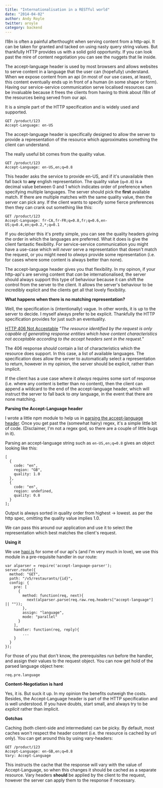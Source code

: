 ```yaml
---
title: "Internationalisation in a RESTful world"
date: "2014-04-02"
author: Andy Royle
twitter: aroyle
category: backend
---
```


I18n is often a painful afterthought when serving content from a http-api. It can be taken for granted and tacked on using nasty query string values. But thankfully HTTP provides us with a solid gold opportunity. If you can look past the mire of content negotiation you can see the nuggets that lie inside.

The accept-language header is used by most browsers and allows websites to serve content in a language that the user can (hopefully) understand. When we expose content from an api (in most of our use cases, at least), this content eventually ends up in front of a human (in some shape or form). Having our service-service communication serve localised resources can be invaluable because it frees the clients from having to think about i18n of the resources being served from our api.

It is a simple part of the HTTP specification and is widely used and supported.

```
GET /product/123
Accept-Language: en-US
```

The accept-language header is specifically designed to allow the server to provide a representation of the resource which approximates something the client can understand.

The really useful bit comes from the quality value.

```
GET /product/123
Accept-Language: en-US,en;q=0.8
```

This header asks the service to provide en-US, and if it's unavailable then fall back to **any** english representation. The quality value (`q=0.8`) is a decimal value between 0 and 1 which indicates order of preference when specifying multiple languages. The server should pick the **first** available match. If there are multiple matches with the same quality value, then the server can pick any. If the client wants to specify some fierce preferences then they can crank out something like this:

```
GET /product/123
Accept-Language: fr-CA,fr-FR;q=0.8,fr;q=0.6,en-US;q=0.4,en;q=0.2,*;q=0.1
```

If you decipher this it's pretty simple, you can see the quality headers giving the order in which the languages are preferred. What it does is give the client fantastic flexibility. For service-service communication you might have a use-case which will _never_ serve a representation that doesn't match the request, or you might need to _always_ provide some representation (i.e. for cases where some content is always better than none).

The accept-language header gives you that flexibility. In my opinon, if your http-api's are serving content that _can_ be internationalised, the server should always support this type of behaviour because it can shift the control from the server to the client. It allows the server's behaviour to be incredibly explicit and the clients get all that lovely flexibility.

**What happens when there is no matching representation?**

Well, the specification is (intentionally) vague. In other words, it is up to the server to decide. I myself always prefer to be explicit. Thankfully the HTTP specification provides for just such an eventuality.

[HTTP 406 Not Acceptable](http://www.w3.org/Protocols/rfc2616/rfc2616-sec14.html) _"The resource identified by the request is only capable of generating response entities which have content characteristics not acceptable according to the accept headers sent in the request."_

The 406 response _should_ contain a list of characteristics which the resource does support. In this case, a list of available languages. The specification does allow the server to automatically select a representation to return, however in my opinion, the server should be explicit, rather than implicit.

If the client has a use case where it _always_ requires some sort of response (i.e. where any content is better than no content), then the client can append a wildcard to the end of the accept-language header, which will instruct the server to fall back to _any_ language, in the event that there are none matching.

**Parsing the Accept-Language header**

I wrote a little npm module to help us in [parsing the accept-language header](https://github.com/andyroyle/accept-language-parser). Once you get past the (somewhat hairy) regex, it's a simple little bit of code. (Disclaimer, I'm not a regex god, so there are a couple of little bugs in it).

Parsing an accept-language string such as `en-US,en;q=0.8` gives an object looking like this:

```
[
  {
    code: "en",
    region: "GB",
    quality: 1.0
  },
  {
    code: "en",
    region: undefined,
    quality: 0.8
  }
];
```

Output is always sorted in quality order from highest -> lowest. as per the http spec, omitting the quality value implies 1.0.

We can pass this around our application and use it to select the representation which best matches the client's request.

**Using it**

We use [hapi.js](http://hapijs.com) for some of our api's (and I'm very much in love), we use this module in a pre-requisite handler in our route:

```
var alparser = require('accept-language-parser');
server.route({
  method: "GET",
  path: "/v5/restaurants/{id}",
  config: {
    pre: [
      {
        method: function(req, next){
          next(alparser.parse(req.raw.req.headers["accept-language"] || ""));
        },
        assign: "language",
        mode: "parallel"
      }
    ],
    handler: function(req, reply){
        ...
    }
  }
});
```

For those of you that don't know, the prerequisites run before the handler, and assign their values to the request object. You can now get hold of the parsed language object here:

```
req.pre.language
```

**Content-Negotiation is hard**

Yes, it is. But suck it up. In my opinion the benefits outweigh the costs. Besides, the Accept-Language header is part of the HTTP specification and is well understood. If you have doubts, start small, and always try to be _explicit_ rather than implicit.

**Gotchas**

Caching (both client-side and intermediate) can be picky. By default, most caches won't respect the header content (i.e. the resource is cached by url only). You can get around this by using vary-headers:

```
GET /product/123
Accept-Language: en-GB,en;q=0.8
Vary: Accept-Language
```

This instructs the cache that the response will vary with the value of Accept-Language, so when this changes it should be cached as a separate resource. Vary headers **should** be applied by the client to the request, however the server can apply them to the response if necessary.
